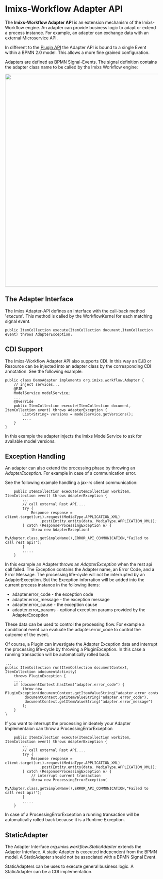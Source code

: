 # Imixs-Workflow Adapter API

The **Imixs-Workflow Adapter API** is an extension mechanism of the Imixs-Workflow engine. An adapter can provide business logic to adapt or extend a process instance. For example, an adapter can exchange data with an external Microservice API. 

In different to the [Plugin API](./plugin-api.html) the Adapter API is bound to a single Event within a BPMN 2.0 model. This allows a more fine grained configuration. 

Adapters are defined as BPMN Signal-Events. The signal definition contains the adapter class name to be called by the Imixs Workflow engine:

<img src="../images/modelling/bpmn_screen_37.png" style="width:700px"/>


 
## The Adapter Interface

The Imixs Adapter-API defines an Interface with the call-back method '_execute_'. This method is called by the WorkflowKernel for each matching signal event.
     
    public ItemCollection execute(ItemCollection document,ItemCollection event) throws AdapterException;
   
    
## CDI Support

The Imixs-Workflow Adapter API also supports CDI. In this way an EJB or Resource can be injected into an adapter class by the corresponding CDI annotation. See the following example:


	public class DemoAdapter implements org.imixs.workflow.Adapter {
	    // inject services...
	    @EJB
	    ModelService modelService;
	    ...
	    @Override
		public ItemCollection execute(ItemCollection document, ItemCollection event) throws AdapterException {
			List<String> versions = modelService.getVersions();
			....
		}
	}

In this example the adapter injects the Imixs ModelService to ask for available model versions. 
 
## Exception Handling
    
An adapter can also extend the processing phase by throwing an _AdapterException_. For example in case of a communication error.

See the following example handling a jax-rs client communication:

		public ItemCollection execute(ItemCollection workitem, ItemCollection event) throws AdapterException {
			...
			// call external Rest API....
			try {
				Response response = client.target(uri).request(MediaType.APPLICATION_XML)
					.post(Entity.entity(data, MediaType.APPLICATION_XML));
			} catch (ResponseProcessingException e) {
				throw new AdapterException(
						MyAdapter.class.getSimpleName(),ERROR_API_COMMUNICATION,"Failed to call rest api!");
			}
			.....
		} 

In this example an Adapter throws an _AdapterException_ when the rest api call failed. The Exception contains the  Adapter name, an Error Code, and a Error Message. The processing life-cycle will not be interrupted by an AdapterException. But the Exception inforration will be added into the current process instance in the following items:


* adapter.error_code - the exception code
* adapter.error_message - the exception message
* adapter.error_cause - the exception cause
* adapter.error_params - optional exception params provided by the AdapterException

These data can be used to control the processing flow. For example a conditional event can evaluate the adapter.error_code to control the outcome of the event. 

Of course, a Plugin can investigate the Adapter Exception data and interrupt the processing life-cycle by throwing a PluginException. In this case a running transaction will be automatically rolled back. 

	...
	public ItemCollection run(ItemCollection documentContext, ItemCollection adocumentActivity)
		throws PluginException {
		....
		if (documentContext.hasItem("adapter.error_code") {
			throw new PluginException(documentContext.getItemValueString("adapter.error_context"),
		 	 documentContext.getItemValueString("adapter.error_code"),
			 documentContext.getItemValueString("adapter.error_message")
			);
		}
	}


If you want to interrupt the processing imideately your Adapter Implementaion can throw a ProcessingErrorException

		public ItemCollection execute(ItemCollection workitem, ItemCollection event) throws AdapterException {
			...
			// call external Rest API....
			try {
				Response response = client.target(uri).request(MediaType.APPLICATION_XML)
					.post(Entity.entity(data, MediaType.APPLICATION_XML));
			} catch (ResponseProcessingException e) {
				// interrupt current transaction
				throw new ProcessingErrorException(
						MyAdapter.class.getSimpleName(),ERROR_API_COMMUNICATION,"Failed to call rest api!");
			}
			.....
		}

In case of a ProcessingErrorException a running transaction will be automatically rolled back because it is a Runtime Exception. 


## StaticAdapter 

The Adapter Interface _org.imixs.workflow.StaticAdapter_ extends the Adapter Interface. A static Adapter is executed independent from the BPMN model. A StaticAdapter should not be associated with a BPMN Signal Event.

StaticAdapters can be uses to execute general business logic.  A StaticAdapter can be
 a CDI implementation.	